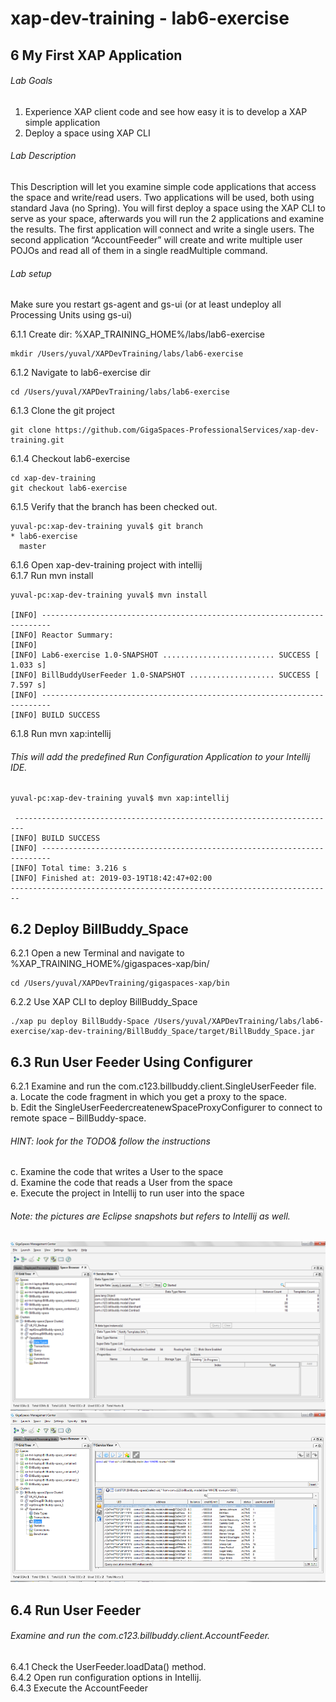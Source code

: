 # xap-dev-training - lab6-exercise

## 6 My First XAP Application

###### Lab Goals
1.	Experience XAP client code and see how easy it is to develop a XAP simple application
2.	Deploy a space using XAP CLI

###### Lab Description

This Description will let you examine simple code applications that access the space and write/read users. 
Two applications will be used, both using standard Java (no Spring).
You will first deploy a space using the XAP CLI to serve as your space, 
afterwards you will run the 2 applications and examine the results.
The first application will connect and write a single users. 
The second application “AccountFeeder” will create and write multiple user POJOs
and read all of them in a single readMultiple command.
###### Lab setup
Make sure you restart gs-agent and gs-ui (or at least undeploy all Processing Units using gs-ui)

6.1.1 Create dir: %XAP_TRAINING_HOME%/labs/lab6-exercise

    mkdir /Users/yuval/XAPDevTraining/labs/lab6-exercise

6.1.2 Navigate to lab6-exercise dir

    cd /Users/yuval/XAPDevTraining/labs/lab6-exercise

6.1.3 Clone the git project

    git clone https://github.com/GigaSpaces-ProfessionalServices/xap-dev-training.git

6.1.4 Checkout lab6-exercise

    cd xap-dev-training
    git checkout lab6-exercise
    
6.1.5 Verify that the branch has been checked out.

    yuval-pc:xap-dev-training yuval$ git branch
    * lab6-exercise
      master
               
6.1.6 Open xap-dev-training project with intellij <br />
6.1.7 Run mvn install

    yuval-pc:xap-dev-training yuval$ mvn install
    
    [INFO] ------------------------------------------------------------------------
    [INFO] Reactor Summary:
    [INFO] 
    [INFO] Lab6-exercise 1.0-SNAPSHOT ......................... SUCCESS [  1.033 s]
    [INFO] BillBuddyUserFeeder 1.0-SNAPSHOT ................... SUCCESS [  7.597 s]
    [INFO] ------------------------------------------------------------------------
    [INFO] BUILD SUCCESS

6.1.8 Run mvn xap:intellij
###### This will add the predefined Run Configuration Application to your Intellij IDE.

    yuval-pc:xap-dev-training yuval$ mvn xap:intellij
    
     ------------------------------------------------------------------------
    [INFO] BUILD SUCCESS
    [INFO] ------------------------------------------------------------------------
    [INFO] Total time: 3.216 s
    [INFO] Finished at: 2019-03-19T18:42:47+02:00
    ------------------------------------------------------------------------

## 6.2  Deploy BillBuddy_Space

6.2.1 Open a new Terminal and navigate to %XAP_TRAINING_HOME%/gigaspaces-xap/bin/ <br />

    cd /Users/yuval/XAPDevTraining/gigaspaces-xap/bin
    
6.2.2 Use XAP CLI to deploy BillBuddy_Space

    ./xap pu deploy BillBuddy-Space /Users/yuval/XAPDevTraining/labs/lab6-exercise/xap-dev-training/BillBuddy_Space/target/BillBuddy_Space.jar

## 6.3	Run User Feeder Using Configurer
6.2.1 Examine and run the com.c123.billbuddy.client.SingleUserFeeder file. <br /> 
a.	Locate the code fragment in which you get a proxy to the space. <br /> 
b.	Edit the SingleUserFeedercreatenewSpaceProxyConfigurer to connect to remote space – BillBuddy-space. <br /> 
###### HINT: look for the TODO& follow the instructions <br />
c.	Examine the code that writes a User to the space <br />
d.	Examine the code that reads a User from the space <br />
e.	Execute the project in Intellij to run user into the space

###### Note: the pictures are Eclipse snapshots but refers to Intellij as well.

![Screenshot](./Pictures/Picture1.png)
![Screenshot](./Pictures/Picture2.png)

## 6.4	Run User Feeder
###### Examine and run the com.c123.billbuddy.client.AccountFeeder. <br />
6.4.1 Check the UserFeeder.loadData() method. <br />
6.4.2 Open run configuration options in Intellij. <br />
6.4.3	Execute the AccountFeeder